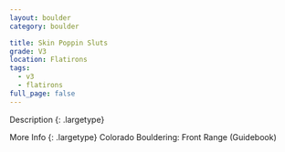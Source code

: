 ```yaml
---
layout: boulder
category: boulder

title: Skin Poppin Sluts
grade: V3
location: Flatirons
tags:
  - v3
  - flatirons
full_page: false
---
```


Description
{: .largetype}


More Info
{: .largetype}
Colorado Bouldering: Front Range (Guidebook)
